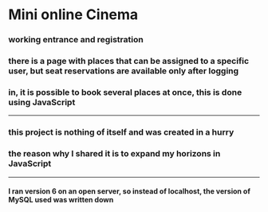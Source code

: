 # Mini online Cinema
### working entrance and registration
### there is a page with places that can be assigned to a specific user, but seat reservations are available only after logging
### in, it is possible to book several places at once, this is done using JavaScript
____
### this project is nothing of itself and was created in a hurry
### the reason why I shared it is to expand my horizons in JavaScript
____
#### I ran version 6 on an open server, so instead of localhost, the version of MySQL used was written down
